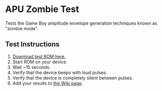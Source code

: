 # APU Zombie Test

Tests the Game Boy amplitude envelope generation techniques known as "zombie mode".

## Test Instructions

1. [Download test ROM here.](https://github.com/jkotlinski/apu-zombie-test/releases)
2. Start ROM on your device.
3. Wait ~15 seconds.
4. Verify that the device beeps with loud pulses.
5. Verify that the device is completely silent between pulses.
5. Add your results to [the Wiki page](https://github.com/jkotlinski/apu-zombie-test/wiki).
